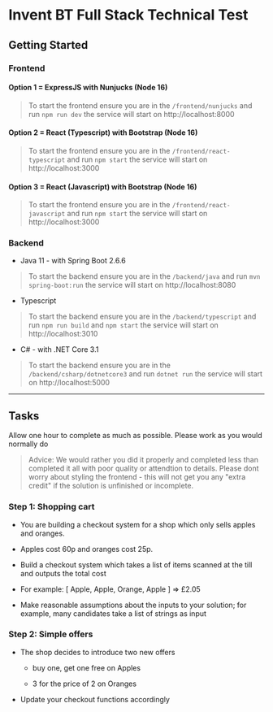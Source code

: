 # Invent BT Full Stack Technical Test

## Getting Started
### Frontend

#### Option 1 = ExpressJS with Nunjucks (Node 16)
> To start the frontend ensure you are in the `/frontend/nunjucks` and run `npm run dev` the service will start on http://localhost:8000

#### Option 2 = React (Typescript) with Bootstrap (Node 16)
> To start the frontend ensure you are in the `/frontend/react-typescript` and run `npm start` the service will start on http://localhost:3000

#### Option 3 = React (Javascript) with Bootstrap (Node 16)
> To start the frontend ensure you are in the `/frontend/react-javascript` and run `npm start` the service will start on http://localhost:3000


### Backend
- Java 11 - with Spring Boot 2.6.6
> To start the backend ensure you are in the `/backend/java` and run `mvn spring-boot:run` the service will start on http://localhost:8080

- Typescript
> To start the backend ensure you are in the `/backend/typescript` and run `npm run build` and `npm start` the service will start on http://localhost:3010

- C# - with .NET Core 3.1
> To start the backend ensure you are in the `/backend/csharp/dotnetcore3` and run `dotnet run` the service will start on http://localhost:5000

---
## Tasks
Allow one hour to complete as much as possible. 
Please work as you would normally do

> Advice: We would rather you did it properly and completed less than completed it all with poor quality or attendtion to details. Please dont worry about styling the frontend - this will not get you any "extra credit" if the solution is unfinished or incomplete.
### Step 1: Shopping cart

- You are building a checkout system for a shop which only sells apples and oranges.

- Apples cost 60p and oranges cost 25p.

- Build a checkout system which takes a list of items scanned at the till and outputs the total cost

- For example: [ Apple, Apple, Orange, Apple ] => £2.05

- Make reasonable assumptions about the inputs to your solution; for example, many candidates take a list of strings as input

### Step 2: Simple offers

- The shop decides to introduce two new offers

    - buy one, get one free on Apples

    - 3 for the price of 2 on Oranges

- Update your checkout functions accordingly